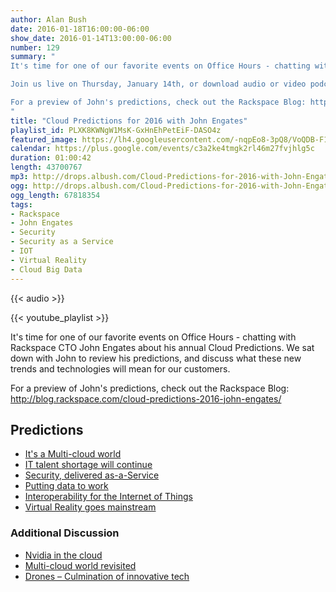 ```yaml
---
author: Alan Bush
date: 2016-01-18T16:00:00-06:00
show_date: 2016-01-14T13:00:00-06:00
number: 129
summary: "
It's time for one of our favorite events on Office Hours - chatting with Rackspace CTO John Engates about his annual Cloud Predictions. We'll sit down with John and review his predictions, and discuss what these new trends and technologies will mean for our customers.

Join us live on Thursday, January 14th, or download audio or video podcasts at http://ohpodcast.com

For a preview of John's predictions, check out the Rackspace Blog: http://blog.rackspace.com/cloud-predictions-2016-john-engates/﻿
"
title: "Cloud Predictions for 2016 with John Engates"
playlist_id: PLXK8KWNgW1MsK-GxHnEhPetEiF-DASO4z
featured_image: https://lh4.googleusercontent.com/-nqpEo8-3pQ8/VoQDB-F16II/AAAAAAAADLI/jSZJxt8PuFo/w2236-h1118-no/2016%2BCloud%2BPredictions%2BLogo.jpg
calendar: https://plus.google.com/events/c3a2ke4tmgk2rl46m27fvjhlg5c
duration: 01:00:42
length: 43700767
mp3: http://drops.albush.com/Cloud-Predictions-for-2016-with-John-Engates.mp3
ogg: http://drops.albush.com/Cloud-Predictions-for-2016-with-John-Engates.ogg
ogg_length: 67818354
tags:
- Rackspace
- John Engates
- Security
- Security as a Service
- IOT
- Virtual Reality
- Cloud Big Data
---
```

<!--more-->

{{< audio >}}

{{< youtube_playlist >}}

It's time for one of our favorite events on Office Hours - chatting with Rackspace CTO John Engates about his annual Cloud Predictions. We sat down with John to review his predictions, and discuss what these new trends and technologies will mean for our customers.

For a preview of John's predictions, check out the Rackspace Blog: http://blog.rackspace.com/cloud-predictions-2016-john-engates/﻿

## Predictions

  * [It's a Multi-cloud world][1]
  * [IT talent shortage will continue][2]
  * [Security, delivered as-a-Service][3]
  * [Putting data to work][4]
  * [Interoperability for the Internet of Things][5]
  * [Virtual Reality goes mainstream][6]

   [1]: https://youtu.be/oA0KNmkSodw?list=PLXK8KWNgW1MsK-GxHnEhPetEiF-DASO4z
   [2]: https://youtu.be/mXAj-fwAepU?list=PLXK8KWNgW1MsK-GxHnEhPetEiF-DASO4z
   [3]: https://youtu.be/oVVSYTbWqa8?list=PLXK8KWNgW1MsK-GxHnEhPetEiF-DASO4z
   [4]: https://youtu.be/lpKRVX0FW4I?list=PLXK8KWNgW1MsK-GxHnEhPetEiF-DASO4z
   [5]: https://youtu.be/6e7rYrzG0Hs?list=PLXK8KWNgW1MsK-GxHnEhPetEiF-DASO4z
   [6]: https://youtu.be/ztqGWh2CmjQ?list=PLXK8KWNgW1MsK-GxHnEhPetEiF-DASO4z

### Additional Discussion

  * [Nvidia in the cloud][7]
  * [Multi-cloud world revisited][8]
  * [Drones – Culmination of innovative tech][9]

   [7]: https://youtu.be/Pu2n2RrQasU?t=43m31s
   [8]: https://youtu.be/Pu2n2RrQasU?t=47m17s
   [9]: https://youtu.be/MX85BAb16ds?list=PLXK8KWNgW1MsK-GxHnEhPetEiF-DASO4z
